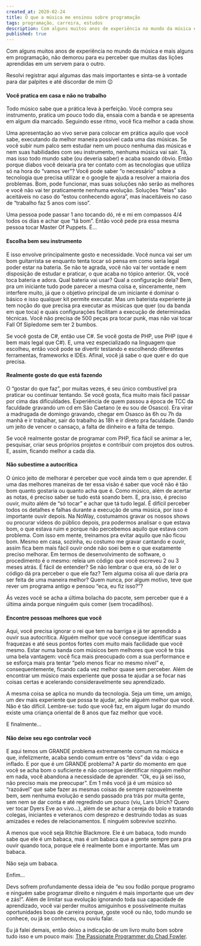 ```yaml
---
created_at: 2020-02-24
title: O que a música me ensinou sobre programação
tags: programação, carreira, estudos
description: Com alguns muitos anos de experiência no mundo da música e mais alguns em programação, não demorou para eu perceber que muitas das lições aprendidas em um servem para o outro. Resolvi registrar aqui algumas das mais importantes e sinta-se à vontade para dar palpites e até discordar de mim
published: true
---
```

Com alguns muitos anos de experiência no mundo da música e mais alguns em programação, não demorou para eu perceber que muitas das lições aprendidas em um servem para o outro.

Resolvi registrar aqui algumas das mais importantes e sinta-se à vontade para dar palpites e até discordar de mim 😉

<h4>Você pratica em casa e não no trabalho</h4>

Todo músico sabe que a prática leva à perfeição. Você compra seu instrumento, pratica um pouco todo dia, ensaia com a banda e se apresenta em algum dia marcado. Seguindo esse ritmo, você fica melhor a cada show.

Uma apresentação ao vivo serve para colocar em prática aquilo que você sabe, executando da melhor maneira possível cada uma das músicas. Se você subir num palco sem estudar nem um pouco nenhuma das músicas e nem suas habilidades com seu instrumento, nenhuma música vai sair. Tá, mas isso todo mundo sabe (ou deveria saber) e acaba soando óbvio. Então porque diabos você deixaria pra ter contato com as tecnologias que utiliza só na hora do “vamos ver”? Você pode saber “o necessário” sobre a tecnologia que precisa utilizar e o google te ajuda a resolver a maioria dos problemas. Bom, pode funcionar, mas suas soluções não serão as melhores e você não vai ter praticamente nenhuma evolução. Soluções “feias” são aceitáveis no caso do “estou conhecendo agora”, mas inaceitáveis no caso de “trabalho faz 5 anos com isso”.

Uma pessoa pode passar 1 ano tocando dó, ré e mi em compassos 4/4 todos os dias e achar que “tá bom”. Então você pede pra essa mesma pessoa tocar Master Of Puppets. É…

<h4>Escolha bem seu instrumento</h4>

E isso envolve principalmente gosto e necessidade. Você nunca vai ser um bom guitarrista se enquanto tenta tocar só pensa em como seria legal poder estar na bateria. Se não te agrada, você não vai ter vontade e nem disposição de estudar e praticar, o que acaba no tópico anterior. Ok, você toca bateria e adora. Qual bateria vai usar? Qual a configuração dela? Bem, pra um iniciante tudo pode parecer a mesma coisa e, sinceramente, nem interfere muito, já que o objetivo principal de um iniciante é dominar o básico e isso qualquer kit permite executar. Mas um baterista experiente já tem noção do que precisa pra executar as músicas que quer (ou da banda em que toca) e quais configurações facilitam a execução de determinadas técnicas. Você não precisa de 500 peças pra tocar punk, mas não vai tocar Fall Of Sipledome sem ter 2 bumbos.

Se você gosta de C#, então use C#. Se você gosta de PHP, use PHP (que é bem mais legal que C#). E, uma vez especializado na linguagem que escolheu, então você pode se divertir testando e escolhendo diferentes ferramentas, frameworks e IDEs. Afinal, você já sabe o que quer e do que precisa.

<h4>Realmente goste do que está fazendo</h4>

O “gostar do que faz”, por muitas vezes, é seu único combustível pra praticar ou continuar tentando. Se você gosta, fica muito mais fácil passar por cima das dificuldades. Experiência de quem passou a época de TCC da faculdade gravando um cd em São Caetano (e eu sou de Osasco). Era virar a madrugada de domingo gravando, chegar em Osasco às 6h ou 7h da manhã e ir trabalhar, sair do trabalho às 18h e ir direto pra faculdade. Dando um jeito de vencer o cansaço, a falta de dinheiro e a falta de tempo.

Se você realmente gostar de programar com PHP, fica fácil se animar a ler, pesquisar, criar seus próprios projetos e contribuir com projetos dos outros. E, assim, ficando melhor a cada dia.

<h4>Não subestime a autocrítica</h4>

O único jeito de melhorar é perceber que você ainda tem o que aprender. E uma das melhores maneiras de ter essa visão é saber que você não é tão bom quanto gostaria ou quanto acha que é. Como músico, além de acertar as notas, é preciso saber se tudo está soando bem. E, pra isso, é preciso ouvir, muito além de “só tocar” e achar que tá tudo legal. É difícil perceber todos os detalhes e falhas durante a execução de uma música, por isso é importante ouvir depois. Na NoWay, costumamos gravar os nossos shows ou procurar vídeos do público depois, pra podermos analisar o que estava bom, o que estava ruim e porque não percebemos aquilo que estava com problema. Com isso em mente, treinamos pra evitar aquilo que não ficou bom. Mesmo em casa, sozinha, eu costumo me gravar cantando e ouvir, assim fica bem mais fácil ouvir onde não soei bem e o que exatamente preciso melhorar. Em termos de desenvolvimento de software, o procedimento é o mesmo: releia um código que você escreveu 2 ou 3 meses atrás. É fácil de entender? Se não lembrar o que era, só de ler o código dá pra perceber o que ele faz? Tem alguma coisa ali que daria pra ser feita de uma maneira melhor? Quem nunca, por algum motivo, teve que rever um programa antigo e pensou “eca, eu fiz isso?”?

Ás vezes você se acha a última bolacha do pacote, sem perceber que é a última ainda porque ninguém quis comer (sem trocadilhos).

<h4>Encontre pessoas melhores que você</h4>

Aqui, você precisa ignorar o rei que tem na barriga e já ter aprendido a ouvir sua autocrítica. Alguém melhor que você consegue identificar suas fraquezas e até seus pontos fortes com muito mais facilidade que você mesmo. Estar numa banda com músicos bem melhores que você te trás uma bela vantagem: você fica mais preocupado com a sua performance e se esforça mais pra tentar “pelo menos ficar no mesmo nível” e, consequentemente, ficando cada vez melhor quase sem perceber. Além de encontrar um músico mais experiente que possa te ajudar a se focar nas coisas certas e acelerando consideravelmente seu aprendizado.

A mesma coisa se aplica no mundo da tecnologia. Seja um time, um amigo, um dev mais experiente que possa te ajudar, ache alguém melhor que você. Não é tão difícil. Lembre-se: tudo que você faz, em algum lugar do mundo existe uma criança oriental de 8 anos que faz melhor que você.

E finalmente…

<h4>Não deixe seu ego controlar você</h4>

E aqui temos um GRANDE problema extremamente comum na música e que, infelizmente, acaba sendo comum entre os “devs” da vida: o ego inflado. E por que é um GRANDE problema? A partir do momento em que você se acha bom o suficiente e não consegue identificar ninguém melhor em nada, você abandona a necessidade de aprender. “Ok, eu já sei isso, não preciso mais me preocupar”. Em 1 mês você já é um músico só “razoável” que sabe fazer as mesmas coisas de sempre razoavelmente bem, sem nenhuma evolução e sendo passado pra trás por muita gente, sem nem se dar conta e até regredindo um pouco (viu, Lars Ulrich? Quero ver tocar Dyers Eve ao vivo…), além de se achar a cereja do bolo e tratando colegas, iniciantes e veteranos com desprezo e destruindo todas as suas amizades e redes de relacionamentos. E ninguém sobrevive sozinho.

A menos que você seja Ritchie Blackmore. Ele é um babaca, todo mundo sabe que ele é um babaca, mas é um babaca que a gente sempre para pra ouvir quando toca, porque ele é realmente bom e importante. Mas um babaca.

Não seja um babaca.

Enfim…

Devs sofrem profundamente dessa ideia de “eu sou fodão porque programo e ninguém sabe programar direito e ninguém é mais importante que um dev e zás!”. Além de limitar sua evolução ignorando toda sua capacidade de aprendizado, você vai perder muitos amiguinhos e possivelmente muitas oportunidades boas de carreira porque, goste você ou não, todo mundo se conhece, ou já se conheceu, ou ouviu falar.

Eu já falei demais, então deixo a indicação de um livro muito bom sobre tudo isso e um pouco mais: [The Passionate Programmer do Chad Fowler](https://www.amazon.com/dp/B00AYQNR5U/ref=cm_sw_r_tw_dp_U_x_uVjsDb9NR4MR4).